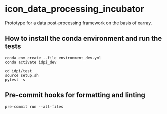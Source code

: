 # icon_data_processing_incubator
Prototype for a data post-processing framework on the basis of xarray.

## How to install the conda environment and run the tests
```
conda env create --file environment_dev.yml
conda activate idpi_dev

cd idpi/test
source setup.sh
pytest -s
```

## Pre-commit hooks for formatting and linting
```
pre-commit run --all-files
```
